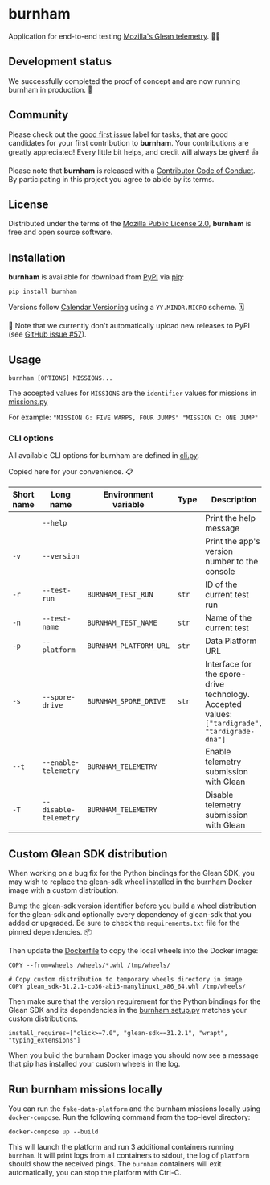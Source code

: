 # burnham

Application for end-to-end testing [Mozilla's Glean telemetry][Glean]. 👩‍🚀

## Development status

We successfully completed the proof of concept and are now running burnham in
production. 🚀

## Community

Please check out the [good first issue][good first issue] label for tasks, that
are good candidates for your first contribution to **burnham**. Your
contributions are greatly appreciated! Every little bit helps, and credit will
always be given! 👍

Please note that **burnham** is released with a [Contributor Code of
Conduct][code of conduct]. By participating in this project you agree to abide
by its terms.

## License

Distributed under the terms of the [Mozilla Public License 2.0][license],
**burnham** is free and open source software.

## Installation

**burnham** is available for download from [PyPI][PyPI] via [pip][pip]:

```text
pip install burnham
```

Versions follow [Calendar Versioning][calver] using a `YY.MINOR.MICRO` scheme. 🗓

🚧 Note that we currently don't automatically upload new releases to PyPI
(see [GitHub issue #57][issue57]).

[issue57]: https://github.com/mozilla/burnham/issues/57

## Usage

```text
burnham [OPTIONS] MISSIONS...
```

The accepted values for `MISSIONS` are the `identifier` values for missions in [missions.py][missions.py]

For example: `"MISSION G: FIVE WARPS, FOUR JUMPS" "MISSION C: ONE JUMP"`

[missions.py]: /application/src/burnham/missions.py

### CLI options

All available CLI options for burnham are defined in [cli.py][cli.py].

Copied here for your convenience. 📋

| Short name | Long name             | Environment variable   | Type  | Description                                                                                   |
| ---------- | --------------------- | ---------------------- | ----- | --------------------------------------------------------------------------------------------- |
|            | `--help`              |                        |       | Print the help message                                                                        |
| `-v`       | `--version`           |                        |       | Print the app's version number to the console                                                 |
| `-r`       | `--test-run`          | `BURNHAM_TEST_RUN`     | `str` | ID of the current test run                                                                    |
| `-n`       | `--test-name`         | `BURNHAM_TEST_NAME`    | `str` | Name of the current test                                                                      |
| `-p`       | `--platform`          | `BURNHAM_PLATFORM_URL` | `str` | Data Platform URL                                                                             |
| `-s`       | `--spore-drive`       | `BURNHAM_SPORE_DRIVE`  | `str` | Interface for the spore-drive technology. Accepted values: `["tardigrade", "tardigrade-dna"]` |
| `--t`      | `--enable-telemetry`  | `BURNHAM_TELEMETRY`    |       | Enable telemetry submission with Glean                                                        |
| `-T`       | `--disable-telemetry` | `BURNHAM_TELEMETRY`    |       | Disable telemetry submission with Glean                                                       |

[cli.py]: /application/src/burnham/cli.py

## Custom Glean SDK distribution

When working on a bug fix for the Python bindings for the Glean SDK, you may
wish to replace the glean-sdk wheel installed in the burnham Docker image
with a custom distribution.

Bump the glean-sdk version identifier before you build a wheel distribution
for the glean-sdk and optionally every dependency of glean-sdk that you added
or upgraded. Be sure to check the `requirements.txt` file for the pinned
dependencies. 📦

Then update the [Dockerfile][dockerfile] to copy the local wheels into the
Docker image:

```text
COPY --from=wheels /wheels/*.whl /tmp/wheels/

# Copy custom distribution to temporary wheels directory in image
COPY glean_sdk-31.2.1-cp36-abi3-manylinux1_x86_64.whl /tmp/wheels/
```

Then make sure that the version requirement for the Python bindings for the
Glean SDK and its dependencies in the [burnham setup.py][setup.py] matches
your custom distributions.

```text
install_requires=["click>=7.0", "glean-sdk==31.2.1", "wrapt", "typing_extensions"]
```

When you build the burnham Docker image you should now see a message that pip
has installed your custom wheels in the log.

## Run burnham missions locally

You can run the `fake-data-platform` and the burnham missions locally using
`docker-compose`. Run the following command from the top-level directory:

```text
docker-compose up --build
```

This will launch the platform and run 3 additional containers running
`burnham`. It will print logs from all containers to stdout, the log of
`platform` should show the received pings. The `burnham` containers will exit
automatically, you can stop the platform with Ctrl-C.

[Glean]: https://mozilla.github.io/glean/book/index.html
[PyPI]: https://pypi.org/project/burnham/
[pip]: https://pypi.org/project/pip/
[good first issue]: https://github.com/mozilla/burnham/labels/good%20first%20issue
[code of conduct]: https://github.com/mozilla/burnham/blob/main/application/CODE_OF_CONDUCT.md
[license]: https://github.com/mozilla/burnham/blob/main/application/LICENSE
[calver]: https://calver.org
[dockerfile]: https://github.com/mozilla/burnham/blob/main/application/Dockerfile
[setup.py]: https://github.com/mozilla/burnham/blob/main/application/setup.py
